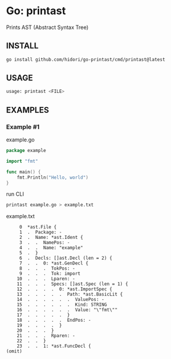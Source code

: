 # Go: printast

Prints AST (Abstract Syntax Tree)

## INSTALL

```bash
go install github.com/hidori/go-printast/cmd/printast@latest
```

## USAGE

```sh
usage: printast <FILE>
```

## EXAMPLES

### Example #1

example.go

```go
package example

import "fmt"

func main() {
    fmt.Println("Hello, world")
}
```

run CLI

```bash
printast example.go > example.txt
```

example.txt

```text
     0  *ast.File {
     1  .  Package: -
     2  .  Name: *ast.Ident {
     3  .  .  NamePos: -
     4  .  .  Name: "example"
     5  .  }
     6  .  Decls: []ast.Decl (len = 2) {
     7  .  .  0: *ast.GenDecl {
     8  .  .  .  TokPos: -
     9  .  .  .  Tok: import
    10  .  .  .  Lparen: -
    11  .  .  .  Specs: []ast.Spec (len = 1) {
    12  .  .  .  .  0: *ast.ImportSpec {
    13  .  .  .  .  .  Path: *ast.BasicLit {
    14  .  .  .  .  .  .  ValuePos: -
    15  .  .  .  .  .  .  Kind: STRING
    16  .  .  .  .  .  .  Value: "\"fmt\""
    17  .  .  .  .  .  }
    18  .  .  .  .  .  EndPos: -
    19  .  .  .  .  }
    20  .  .  .  }
    21  .  .  .  Rparen: -
    22  .  .  }
    23  .  .  1: *ast.FuncDecl {
(omit)
```
